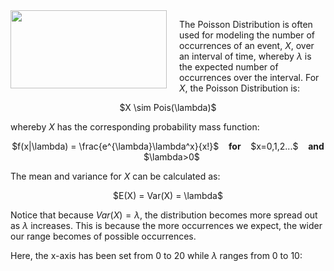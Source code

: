 <img src="http://www.clker.com/cliparts/a/7/n/G/p/e/goldfish.svg" width="250" height="125" align="left" style="margin-right: 20px;">

The Poisson Distribution is often used for modeling the number of occurrences of an event, $X$, over an interval of time, whereby $\lambda$ is the expected number of occurrences over the interval. For $X$, the Poisson Distribution is:

<center>$X \sim Pois(\lambda)$</center>

whereby $X$ has the corresponding probability mass function:

<center> $f(x|\lambda) = \frac{e^{\lambda}\lambda^x}{x!}$ &nbsp;&nbsp; <b>for</b> &nbsp;&nbsp; $x=0,1,2...$ &nbsp;&nbsp; <b>and</b> &nbsp;&nbsp; $\lambda>0$</center>

The mean and variance for $X$ can be calculated as:

<center> $E(X) = Var(X) = \lambda$ </center>

Notice that because $Var(X) = \lambda$, the distribution becomes more spread out as $\lambda$ increases. This is because the more occurrences we expect, the wider our range becomes of possible occurrences. 

Here, the x-axis has been set from 0 to 20 while $\lambda$ ranges from 0 to 10:
